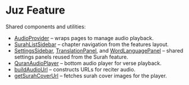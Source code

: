 # Juz Feature

Shared components and utilities:

- [AudioProvider](../../shared/player/context/AudioContext.tsx) – wraps pages to manage audio playback.
- [SurahListSidebar](../../shared/SurahListSidebar.tsx) – chapter navigation from the features layout.
- [SettingsSidebar](../surah/[surahId]/components/SettingsSidebar.tsx), [TranslationPanel](../surah/[surahId]/components/TranslationPanel.tsx), and [WordLanguagePanel](../surah/[surahId]/components/WordLanguagePanel.tsx) – shared settings panels reused from the Surah feature.
- [QuranAudioPlayer](../../shared/player/QuranAudioPlayer.tsx) – bottom audio player for verse playback.
- [buildAudioUrl](../../../lib/audio/reciters.ts) – constructs URLs for reciter audio.
- [getSurahCoverUrl](../../../lib/api/chapters.ts) – fetches surah cover images for the player.
